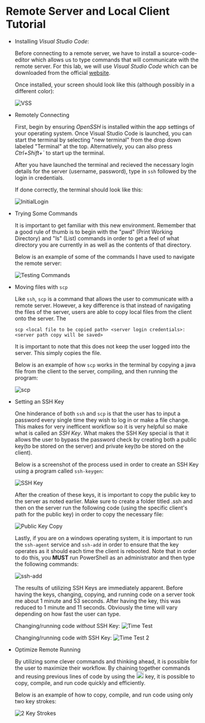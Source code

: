 # Remote Server and Local Client Tutorial
* Installing *Visual Studio Code*:

    Before connecting to a remote server, we have to install a source-code-editor which allows us to type commands that will communicate with the remote server. For this lab, we will use *Visual Studio Code* which can be downloaded from the official [website](https://code.visualstudio.com/). 

    Once installed, your screen should look like this (although possibly in a different color):

    ![VSS](Screenshot1.png)

* Remotely Connecting

    First, begin by ensuring *OpenSSH* is installed within the app settings of your operating system. Once Visual Studio Code is launched, you can start the terminal by selecting "new terminal" from the drop down labeled "Terminal" at the top. Alternatively, you can also press *Ctrl+Shift+`* to start up the terminal.

    After you have launched the terminal and recieved the necessary login details for the server (username, password), type in `ssh` followed by the login in credentials. 
    
    If done correctly, the terminal should look like this:

    ![InitialLogin](initialLogIn.png)

* Trying Some Commands

    It is important to get familiar with this new environment. Remember that a good rule of thumb is to begin with the "pwd" (Print Working Directory) and "ls" (List) commands in order to get a feel of what directory you are currently in as well as the contents of that directory. 

    Below is an example of some of the commands I have used to navigate the remote server:

    ![Testing Commands](testingCommands.png)

* Moving files with `scp`
    
    Like `ssh`, `scp` is a command that allows the user to communicate with a remote server. However, a key difference is that instead of navigating the files of the server, users are able to copy local files from the client onto the server. The 

    ```
    scp <local file to be copied path> <server login credentials>:<server path copy will be saved>
    ```
    
    It is important to note that this does not keep the user logged into the server. This simply copies the file. 

    Below is an example of how `scp` works in the terminal by copying a java file from the client to the server, compiling, and then running the program:

    ![scp](whereAmI.png)

* Setting an SSH Key

    One hinderance of both `ssh` and `scp` is that the user has to input a password every single time they wish to log in or make a file change. This makes for very inefficent workflow so it is very helpful so make what is called an *SSH Key*. What makes the SSH Key special is that it allows the user to bypass the password check by creating both a public key(to be stored on the server) and private key(to be stored on the client). 

    Below is a screenshot of the process used in order to create an SSH Key using a program called `ssh-keygen`:

    ![SSH Key](sshKey.png)

    After the creation of these keys, it is important to copy the public key to the server as noted earlier. Make sure to create a folder titled .ssh and then on the server run the following code (using the specific client's path for the public key) in order to copy the necessary file:

    ![Public Key Copy](sshPublicKeyCopy.png)

    Lastly, if you are on a windows operating system, it is important to run the `ssh-agent` service and `ssh-add` in order to ensure that the key operates as it should each time the client is rebooted. Note that in order to do this, you **MUST** run PowerShell as an administrator and then type the following commands:

    ![ssh-add](ssh-add.png)

    The results of utilizing SSH Keys are immediately apparent. Before having the keys, changing, copying, and running code on a server took me about 1 minute and 53 seconds. After having the key, this was reduced to 1 minute and 11 seconds. Obviously the time will vary depending on how fast the user can type.

    Changing/running code *without* SSH Key:
    ![Time Test](timeTest.png)

    Changing/running code *with* SSH Key:
    ![Time Test 2](timeTest2.png)

* Optimize Remote Running

    By utilizing some clever commands and thinking ahead, it is possible for the user to maximize their workflow. By chaining together commands and reusing previous lines of code by using the <img src="upArrowKey.png" style="width:19px;"/> key, it is possible to copy, compile, and run code quickly and efficiently.

    Below is an example of how to copy, compile, and run code using only two key strokes:

    ![2 Key Strokes](2KeyStrokes.png)